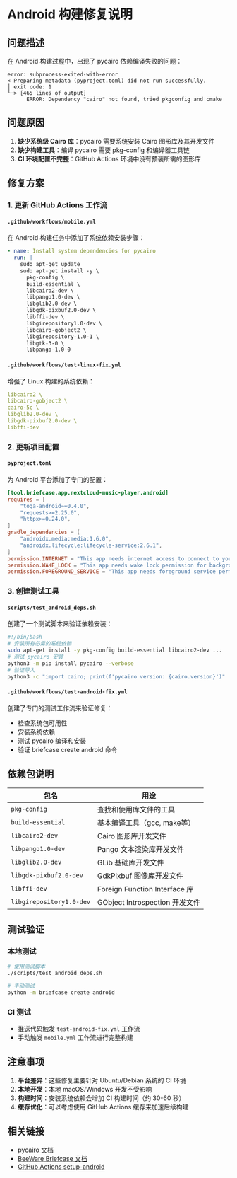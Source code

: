 # Android 构建修复说明

## 问题描述

在 Android 构建过程中，出现了 pycairo 依赖编译失败的问题：

```
error: subprocess-exited-with-error
× Preparing metadata (pyproject.toml) did not run successfully.
│ exit code: 1
╰─> [465 lines of output]
      ERROR: Dependency "cairo" not found, tried pkgconfig and cmake
```

## 问题原因

1. **缺少系统级 Cairo 库**：pycairo 需要系统安装 Cairo 图形库及其开发文件
2. **缺少构建工具**：编译 pycairo 需要 pkg-config 和编译器工具链
3. **CI 环境配置不完整**：GitHub Actions 环境中没有预装所需的图形库

## 修复方案

### 1. 更新 GitHub Actions 工作流

#### `.github/workflows/mobile.yml`
在 Android 构建任务中添加了系统依赖安装步骤：

```yaml
- name: Install system dependencies for pycairo
  run: |
    sudo apt-get update
    sudo apt-get install -y \
      pkg-config \
      build-essential \
      libcairo2-dev \
      libpango1.0-dev \
      libglib2.0-dev \
      libgdk-pixbuf2.0-dev \
      libffi-dev \
      libgirepository1.0-dev \
      libcairo-gobject2 \
      libgirepository-1.0-1 \
      libgtk-3-0 \
      libpango-1.0-0
```

#### `.github/workflows/test-linux-fix.yml`
增强了 Linux 构建的系统依赖：

```yaml
libcairo2 \
libcairo-gobject2 \
cairo-5c \
libglib2.0-dev \
libgdk-pixbuf2.0-dev \
libffi-dev
```

### 2. 更新项目配置

#### `pyproject.toml`
为 Android 平台添加了专门的配置：

```toml
[tool.briefcase.app.nextcloud-music-player.android]
requires = [
    "toga-android~=0.4.0",
    "requests>=2.25.0",
    "httpx>=0.24.0",
]
gradle_dependencies = [
    "androidx.media:media:1.6.0",
    "androidx.lifecycle:lifecycle-service:2.6.1",
]
permission.INTERNET = "This app needs internet access to connect to your NextCloud server."
permission.WAKE_LOCK = "This app needs wake lock permission for background music playback."
permission.FOREGROUND_SERVICE = "This app needs foreground service permission for music playback."
```

### 3. 创建测试工具

#### `scripts/test_android_deps.sh`
创建了一个测试脚本来验证依赖安装：

```bash
#!/bin/bash
# 安装所有必需的系统依赖
sudo apt-get install -y pkg-config build-essential libcairo2-dev ...
# 测试 pycairo 安装
python3 -m pip install pycairo --verbose
# 验证导入
python3 -c "import cairo; print(f'pycairo version: {cairo.version}')"
```

#### `.github/workflows/test-android-fix.yml`
创建了专门的测试工作流来验证修复：

- 检查系统包可用性
- 安装系统依赖
- 测试 pycairo 编译和安装
- 验证 briefcase create android 命令

## 依赖包说明

| 包名 | 用途 |
|------|------|
| `pkg-config` | 查找和使用库文件的工具 |
| `build-essential` | 基本编译工具（gcc, make等） |
| `libcairo2-dev` | Cairo 图形库开发文件 |
| `libpango1.0-dev` | Pango 文本渲染库开发文件 |
| `libglib2.0-dev` | GLib 基础库开发文件 |
| `libgdk-pixbuf2.0-dev` | GdkPixbuf 图像库开发文件 |
| `libffi-dev` | Foreign Function Interface 库 |
| `libgirepository1.0-dev` | GObject Introspection 开发文件 |

## 测试验证

### 本地测试
```bash
# 使用测试脚本
./scripts/test_android_deps.sh

# 手动测试
python -m briefcase create android
```

### CI 测试
- 推送代码触发 `test-android-fix.yml` 工作流
- 手动触发 `mobile.yml` 工作流进行完整构建

## 注意事项

1. **平台差异**：这些修复主要针对 Ubuntu/Debian 系统的 CI 环境
2. **本地开发**：本地 macOS/Windows 开发不受影响
3. **构建时间**：安装系统依赖会增加 CI 构建时间（约 30-60 秒）
4. **缓存优化**：可以考虑使用 GitHub Actions 缓存来加速后续构建

## 相关链接

- [pycairo 文档](https://pycairo.readthedocs.io/)
- [BeeWare Briefcase 文档](https://briefcase.readthedocs.io/)
- [GitHub Actions setup-android](https://github.com/android-actions/setup-android)
